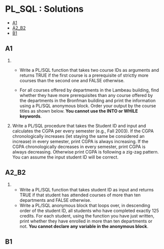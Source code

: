 # PL_SQL : Solutions 

- [A1](#a1) 
- [A2_B2](#a2_b2) 
- [B1](#b1) 

## A1
1. 
    - Write a PL/SQL function that takes two course IDs as arguments and returns TRUE if the first course is a prerequisite of strictly more courses than the second one and FALSE otherwise.


    
    - For all courses offered by departments in the Lambeau building, find whether they have more prerequisites than any course offered by the departments in the Bronfman building and print the information using a PL/SQL anonymous block. Order your output by the course titles as shown below. __You cannot use the INTO or WHILE keywords__.

2. Write a PL/SQL procedure that takes the Student ID and input and calculates
the CGPA per every semester (e.g., Fall 2003). If the CGPA chronologically
increases (let staying the same be considered an increase) in every semester,
print CGPA is always increasing. If the CGPA chronologically decreases in
every semester, print CGPA is always decreasing. Otherwise print CGPA is
following a zig-zag pattern. You can assume the input student ID will be
correct.

## A2_B2    
1. 
    * Write a PL/SQL function that takes student ID as input and returns TRUE
if that student has attended courses of more than ten departments and
FALSE otherwise.
    * Write a PL/SQL anonymous block that loops over, in descending order of
the student ID, all students who have completed exactly 125 credits. For
each student, using the function you have just written, print whether they
have enrolled in more than ten departments or not. __You cannot declare
any variable in the anonymous block__. 


## B1